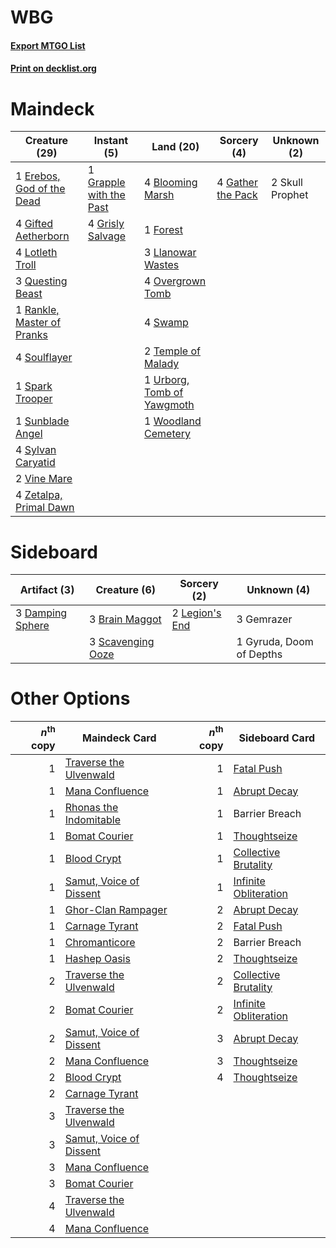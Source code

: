 # WBG

#### [Export MTGO List](../collection/WBG/WBG.txt)
#### [Print on decklist.org](http://decklist.org/?deckmain=4%09Blooming%20Marsh%0A1%09Erebos,%20God%20of%20the%20Dead%0A1%09Forest%0A4%09Gather%20the%20Pack%0A4%09Gifted%20Aetherborn%0A1%09Grapple%20with%20the%20Past%0A4%09Grisly%20Salvage%0A3%09Llanowar%20Wastes%0A4%09Lotleth%20Troll%0A4%09Overgrown%20Tomb%0A3%09Questing%20Beast%0A1%09Rankle,%20Master%20of%20Pranks%0A2%09Skull%20Prophet%0A4%09Soulflayer%0A1%09Spark%20Trooper%0A1%09Sunblade%20Angel%0A4%09Swamp%0A4%09Sylvan%20Caryatid%0A2%09Temple%20of%20Malady%0A1%09Urborg,%20Tomb%20of%20Yawgmoth%0A2%09Vine%20Mare%0A1%09Woodland%20Cemetery%0A4%09Zetalpa,%20Primal%20Dawn&deckside=3%09Brain%20Maggot%0A3%09Damping%20Sphere%0A3%09Gemrazer%0A1%09Gyruda,%20Doom%20of%20Depths%0A2%09Legion's%20End%0A3%09Scavenging%20Ooze)
# Maindeck

|                                            Creature (29)                                            |                                           Instant (5)                                            |                                              Land (20)                                              |                                        Sorcery (4)                                         |  Unknown (2)  |
|-----------------------------------------------------------------------------------------------------|--------------------------------------------------------------------------------------------------|-----------------------------------------------------------------------------------------------------|--------------------------------------------------------------------------------------------|---------------|
|1 [Erebos, God of the Dead](http://gatherer.wizards.com/Pages/Card/Details.aspx?multiverseid=373589) |1 [Grapple with the Past](http://gatherer.wizards.com/Pages/Card/Details.aspx?multiverseid=451103)|4 [Blooming Marsh](http://gatherer.wizards.com/Pages/Card/Details.aspx?multiverseid=417816)          |4 [Gather the Pack](http://gatherer.wizards.com/Pages/Card/Details.aspx?multiverseid=398448)|2 Skull Prophet|
|4 [Gifted Aetherborn](http://gatherer.wizards.com/Pages/Card/Details.aspx?multiverseid=423728)       |4 [Grisly Salvage](http://gatherer.wizards.com/Pages/Card/Details.aspx?multiverseid=405253)       |1 [Forest](http://gatherer.wizards.com/Pages/Card/Details.aspx?multiverseid=439860)                  |                                                                                            |               |
|4 [Lotleth Troll](http://gatherer.wizards.com/Pages/Card/Details.aspx?multiverseid=405289)           |                                                                                                  |3 [Llanowar Wastes](http://gatherer.wizards.com/Pages/Card/Details.aspx?multiverseid=129627)         |                                                                                            |               |
|3 [Questing Beast](http://gatherer.wizards.com/Pages/Card/Details.aspx?multiverseid=473133)          |                                                                                                  |4 [Overgrown Tomb](http://gatherer.wizards.com/Pages/Card/Details.aspx?multiverseid=405103)          |                                                                                            |               |
|1 [Rankle, Master of Pranks](http://gatherer.wizards.com/Pages/Card/Details.aspx?multiverseid=473063)|                                                                                                  |4 [Swamp](http://gatherer.wizards.com/Pages/Card/Details.aspx?multiverseid=439858)                   |                                                                                            |               |
|4 [Soulflayer](http://gatherer.wizards.com/Pages/Card/Details.aspx?multiverseid=391928)              |                                                                                                  |2 [Temple of Malady](http://gatherer.wizards.com/Pages/Card/Details.aspx?multiverseid=380515)        |                                                                                            |               |
|1 [Spark Trooper](http://gatherer.wizards.com/Pages/Card/Details.aspx?multiverseid=455771)           |                                                                                                  |1 [Urborg, Tomb of Yawgmoth](http://gatherer.wizards.com/Pages/Card/Details.aspx?multiverseid=383425)|                                                                                            |               |
|1 [Sunblade Angel](http://gatherer.wizards.com/Pages/Card/Details.aspx?multiverseid=460958)          |                                                                                                  |1 [Woodland Cemetery](http://gatherer.wizards.com/Pages/Card/Details.aspx?multiverseid=443136)       |                                                                                            |               |
|4 [Sylvan Caryatid](http://gatherer.wizards.com/Pages/Card/Details.aspx?multiverseid=373624)         |                                                                                                  |                                                                                                     |                                                                                            |               |
|2 [Vine Mare](http://gatherer.wizards.com/Pages/Card/Details.aspx?multiverseid=447343)               |                                                                                                  |                                                                                                     |                                                                                            |               |
|4 [Zetalpa, Primal Dawn](http://gatherer.wizards.com/Pages/Card/Details.aspx?multiverseid=439687)    |                                                                                                  |                                                                                                     |                                                                                            |               |


# Sideboard

|                                       Artifact (3)                                        |                                        Creature (6)                                        |                                       Sorcery (2)                                       |      Unknown (4)       |
|-------------------------------------------------------------------------------------------|--------------------------------------------------------------------------------------------|-----------------------------------------------------------------------------------------|------------------------|
|3 [Damping Sphere](http://gatherer.wizards.com/Pages/Card/Details.aspx?multiverseid=443101)|3 [Brain Maggot](http://gatherer.wizards.com/Pages/Card/Details.aspx?multiverseid=380382)   |2 [Legion's End](http://gatherer.wizards.com/Pages/Card/Details.aspx?multiverseid=466860)|3 Gemrazer              |
|                                                                                           |3 [Scavenging Ooze](http://gatherer.wizards.com/Pages/Card/Details.aspx?multiverseid=420783)|                                                                                         |1 Gyruda, Doom of Depths|


# Other Options

|*n*<sup>th</sup> copy|                                          Maindeck Card                                           |*n*<sup>th</sup> copy|                                         Sideboard Card                                         |
|--------------------:|--------------------------------------------------------------------------------------------------|--------------------:|------------------------------------------------------------------------------------------------|
|                    1|[Traverse the Ulvenwald](http://gatherer.wizards.com/Pages/Card/Details.aspx?multiverseid=409998) |                    1|[Fatal Push](http://gatherer.wizards.com/Pages/Card/Details.aspx?multiverseid=423724)           |
|                    1|[Mana Confluence](http://gatherer.wizards.com/Pages/Card/Details.aspx?multiverseid=409573)        |                    1|[Abrupt Decay](http://gatherer.wizards.com/Pages/Card/Details.aspx?multiverseid=456061)         |
|                    1|[Rhonas the Indomitable](http://gatherer.wizards.com/Pages/Card/Details.aspx?multiverseid=426884) |                    1|Barrier Breach                                                                                  |
|                    1|[Bomat Courier](http://gatherer.wizards.com/Pages/Card/Details.aspx?multiverseid=417772)          |                    1|[Thoughtseize](http://gatherer.wizards.com/Pages/Card/Details.aspx?multiverseid=438676)         |
|                    1|[Blood Crypt](http://gatherer.wizards.com/Pages/Card/Details.aspx?multiverseid=97102)             |                    1|[Collective Brutality](http://gatherer.wizards.com/Pages/Card/Details.aspx?multiverseid=414380) |
|                    1|[Samut, Voice of Dissent](http://gatherer.wizards.com/Pages/Card/Details.aspx?multiverseid=426907)|                    1|[Infinite Obliteration](http://gatherer.wizards.com/Pages/Card/Details.aspx?multiverseid=398503)|
|                    1|[Ghor-Clan Rampager](http://gatherer.wizards.com/Pages/Card/Details.aspx?multiverseid=460302)     |                    2|[Abrupt Decay](http://gatherer.wizards.com/Pages/Card/Details.aspx?multiverseid=456061)         |
|                    1|[Carnage Tyrant](http://gatherer.wizards.com/Pages/Card/Details.aspx?multiverseid=435334)         |                    2|[Fatal Push](http://gatherer.wizards.com/Pages/Card/Details.aspx?multiverseid=423724)           |
|                    1|[Chromanticore](http://gatherer.wizards.com/Pages/Card/Details.aspx?multiverseid=378516)          |                    2|Barrier Breach                                                                                  |
|                    1|[Hashep Oasis](http://gatherer.wizards.com/Pages/Card/Details.aspx?multiverseid=430866)           |                    2|[Thoughtseize](http://gatherer.wizards.com/Pages/Card/Details.aspx?multiverseid=438676)         |
|                    2|[Traverse the Ulvenwald](http://gatherer.wizards.com/Pages/Card/Details.aspx?multiverseid=409998) |                    2|[Collective Brutality](http://gatherer.wizards.com/Pages/Card/Details.aspx?multiverseid=414380) |
|                    2|[Bomat Courier](http://gatherer.wizards.com/Pages/Card/Details.aspx?multiverseid=417772)          |                    2|[Infinite Obliteration](http://gatherer.wizards.com/Pages/Card/Details.aspx?multiverseid=398503)|
|                    2|[Samut, Voice of Dissent](http://gatherer.wizards.com/Pages/Card/Details.aspx?multiverseid=426907)|                    3|[Abrupt Decay](http://gatherer.wizards.com/Pages/Card/Details.aspx?multiverseid=456061)         |
|                    2|[Mana Confluence](http://gatherer.wizards.com/Pages/Card/Details.aspx?multiverseid=409573)        |                    3|[Thoughtseize](http://gatherer.wizards.com/Pages/Card/Details.aspx?multiverseid=438676)         |
|                    2|[Blood Crypt](http://gatherer.wizards.com/Pages/Card/Details.aspx?multiverseid=97102)             |                    4|[Thoughtseize](http://gatherer.wizards.com/Pages/Card/Details.aspx?multiverseid=438676)         |
|                    2|[Carnage Tyrant](http://gatherer.wizards.com/Pages/Card/Details.aspx?multiverseid=435334)         |                     |                                                                                                |
|                    3|[Traverse the Ulvenwald](http://gatherer.wizards.com/Pages/Card/Details.aspx?multiverseid=409998) |                     |                                                                                                |
|                    3|[Samut, Voice of Dissent](http://gatherer.wizards.com/Pages/Card/Details.aspx?multiverseid=426907)|                     |                                                                                                |
|                    3|[Mana Confluence](http://gatherer.wizards.com/Pages/Card/Details.aspx?multiverseid=409573)        |                     |                                                                                                |
|                    3|[Bomat Courier](http://gatherer.wizards.com/Pages/Card/Details.aspx?multiverseid=417772)          |                     |                                                                                                |
|                    4|[Traverse the Ulvenwald](http://gatherer.wizards.com/Pages/Card/Details.aspx?multiverseid=409998) |                     |                                                                                                |
|                    4|[Mana Confluence](http://gatherer.wizards.com/Pages/Card/Details.aspx?multiverseid=409573)        |                     |                                                                                                |

